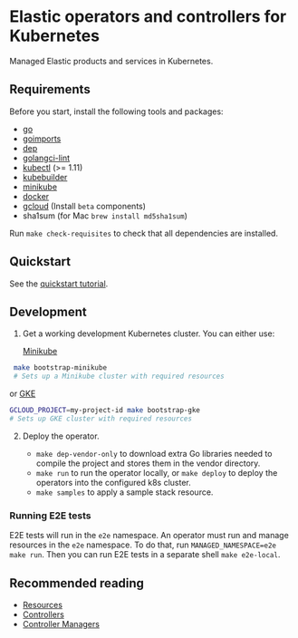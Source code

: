 # Elastic operators and controllers for Kubernetes

Managed Elastic products and services in Kubernetes.

## Requirements

Before you start, install the following tools and packages:

* [go](https://golang.org/dl/)
* [goimports](https://godoc.org/golang.org/x/tools/cmd/goimports)
* [dep](https://github.com/golang/dep)
* [golangci-lint](https://github.com/golangci/golangci-lint)
* [kubectl](https://kubernetes.io/docs/tasks/tools/install-kubectl/) (>= 1.11)
* [kubebuilder](https://github.com/kubernetes-sigs/kubebuilder)
* [minikube](https://kubernetes.io/docs/tasks/tools/install-minikube/)
* [docker](https://docs.docker.com/)
* [gcloud](https://cloud.google.com/sdk/gcloud/) (Install `beta` components)
* sha1sum (for Mac `brew install md5sha1sum`)

Run `make check-requisites` to check that all dependencies are installed.

## Quickstart

See the [quickstart tutorial](docs/quickstart.md).

## Development

1. Get a working development Kubernetes cluster. You can either use:

    [Minikube](https://kubernetes.io/docs/tasks/tools/install-minikube/#install-minikube)

  ```bash
   make bootstrap-minikube
   # Sets up a Minikube cluster with required resources
   ```
   or [GKE](https://cloud.google.com/kubernetes-engine/)

   ```bash
   GCLOUD_PROJECT=my-project-id make bootstrap-gke
   # Sets up GKE cluster with required resources		
   ```
2. Deploy the operator.

   * `make dep-vendor-only` to download extra Go libraries needed to compile the project and stores them in the vendor directory.
   *  `make run` to run the operator locally, or `make deploy` to deploy the operators into the configured k8s cluster.
   * `make samples` to apply a sample stack resource.

### Running E2E tests

E2E tests will run in the `e2e` namespace. An operator must run and manage resources in the `e2e` namespace.
To do that, run `MANAGED_NAMESPACE=e2e make run`. Then you can run E2E tests in a separate shell `make e2e-local`.

## Recommended reading

* [Resources](https://book.kubebuilder.io/basics/what_is_a_resource.html)
* [Controllers](https://book.kubebuilder.io/basics/what_is_a_controller.html)
* [Controller Managers](https://book.kubebuilder.io/basics/what_is_the_controller_manager.html)

